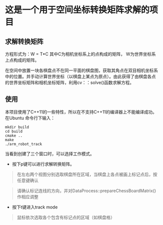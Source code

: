 
# 这是一个用于空间坐标转换矩阵求解的项目
## 求解转换矩阵
方程形式为：W = T*C 其中C为相机坐标系上的点构成的矩阵， W为世界坐标系上点构成的矩阵。

在空间中放置一块各棋盘点不在同一平面的棋盘图，获取其角点在双目相机坐标系中的位置。并手动计算世界坐标（以棋盘上某点为原点）。由此获得了由棋盘各点的世界坐标矩阵和相机坐标矩阵，利用cv：：solve()函数求解方程。
## 使用
本项目使用了C++11的一些特性，所以在不支持C++11的编译器上不能编译成功。在Ubuntu 命令行下输入：

	mkdir build
    cd build
    cmake ..
    make
    ./arm_robot_track
当看到创建了三个窗口时，可以选择工作模式。

- 按下p键可以进行求解转换矩阵。

> 在左右两个视图分别选取棋盘所在区域，当棋盘上各点被画上标记点后，按任意键确认

> 请确认标记连线的方向，并对DataProcess::prepareChessBoardMatrix()作相应调整

- 按下t键进入track mode

> 鼠标依次选取各个包含有标记点的区域（如棋盘格）